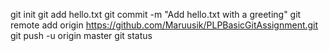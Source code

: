 git init
git add hello.txt
git commit -m "Add hello.txt with a greeting"
git remote add origin https://github.com/Maruusik/PLPBasicGitAssignment.git
git push -u origin master
git status
